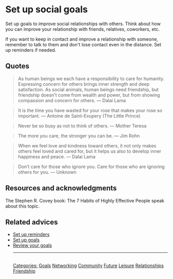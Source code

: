 # Set up social goals

Set up goals to improve social relationships with others. Think about how you can improve your relationship with friends, relatives, coworkers, etc.

If you want to keep in contact and improve a relationship with someone, remember to talk to them and don't lose contact even in the distance. Set up reminders if needed.

## Quotes

> As human beings we each have a responsibility to care for humanity. Expressing concern for others brings inner strength and deep satisfaction. As social animals, human beings need friendship, but friendship doesn't come from wealth and power, but from showing compassion and concern for others. ― Dalai Lama

> It is the time you have wasted for your rose that makes your rose so important. ― Antoine de Saint-Exupery (The Little Prince)

> Never be so busy as not to think of others. ― Mother Teresa

> The more you care, the stronger you can be. ― Jim Rohn

> When we feel love and kindness toward others, it not only makes others feel loved and cared for, but it helps us also to develop inner happiness and peace. ― Dalai Lama

> Don’t care for those who ignore you. Care for those who are ignoring others for you. ― Unknown

## Resources and acknowledgments

The Stephen R. Covey book: The 7 Habits of Highly Effective People speak about this topic.

## Related advices

- [Set up reminders](../Set%20up%20reminders/index.md)
- [Set up goals](../Set%20up%20goals/index.md)
- [Review your goals](../Review%20your%20goals/index.md)<hr/><br/>[Categories:](../Categories/index.md) [Goals](../Categories/Goals.md) [Networking](../Categories/Networking.md) [Community](../Categories/Community.md) [Future](../Categories/Future.md) [Leisure](../Categories/Leisure.md) [Relationships](../Categories/Relationships.md) [Friendship](../Categories/Friendship.md)